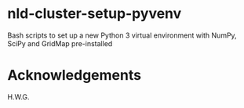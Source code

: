 # nld-cluster-setup-pyvenv
Bash scripts to set up a new Python 3 virtual environment with NumPy, SciPy and GridMap pre-installed

# Acknowledgements
H.W.G.
